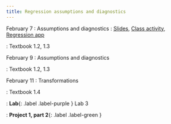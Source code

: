 ```yaml
---
title: Regression assumptions and diagnostics
---
```


February 7
: Assumptions and diagnostics
  : [Slides](https://sta112-s22.github.io/slides/lecture_10.html), [Class activity](https://sta112-s22.github.io/class_activities/ca_lecture_10.html), [Regression app](https://ciarane.shinyapps.io/regression_app/)
  
: Textbook 1.2, 1.3

February 9
: Assumptions and diagnostics

: Textbook 1.2, 1.3

February 11
: Transformations

: Textbook 1.4

: **Lab**{: .label .label-purple } Lab 3

: **Project 1, part 2**{: .label .label-green }